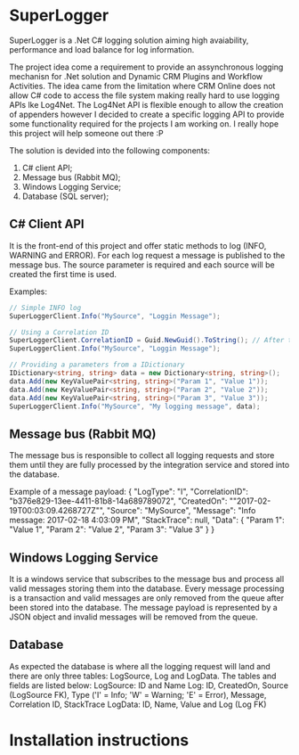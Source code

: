 # SuperLogger

SuperLogger is a .Net C# logging solution aiming high avaiability, performance and load balance for log information.

The project idea come a requirement to provide an assynchronous logging mechanisn for .Net solution and Dynamic CRM Plugins and Workflow Activities.
The idea came from the limitation where CRM Online does not allow C# code to access the file system making really hard to use logging APIs lke Log4Net.
The Log4Net API is flexible enough to allow the creation of appenders however I decided to create a specific logging API to provide some functionality required for the projects I am working on.
I really hope this project will help someone out there :P

The solution is devided into the following components:
1. C# client API;
2. Message bus (Rabbit MQ);
3. Windows Logging Service;
4. Database (SQL server);

## C# Client API
It is the front-end of this project and offer static methods to log (INFO, WARNING and ERROR).
For each log request a message is published to the message bus.
The source parameter is required and each source will be created the first time is used.

Examples:
```cs
// Simple INFO log
SuperLoggerClient.Info("MySource", "Loggin Message");

// Using a Correlation ID
SuperLoggerClient.CorrelationID = Guid.NewGuid().ToString(); // After this point all log request will have the same Correlation ID
SuperLoggerClient.Info("MySource", "Loggin Message");

// Providing a parameters from a IDictionary
IDictionary<string, string> data = new Dictionary<string, string>();
data.Add(new KeyValuePair<string, string>("Param 1", "Value 1"));
data.Add(new KeyValuePair<string, string>("Param 2", "Value 2"));
data.Add(new KeyValuePair<string, string>("Param 3", "Value 3"));
SuperLoggerClient.Info("MySource", "My logging message", data);
```

## Message bus (Rabbit MQ)
The message bus is responsible to collect all logging requests and store them until they are fully processed by the integration service and stored into the database.

Example of a message payload:
{
	"LogType": "I",
	"CorrelationID": "b376e829-13ee-4411-81b8-14a689789072",
	"CreatedOn": "\"2017-02-19T00:03:09.4268727Z\"",
	"Source": "MySource",
	"Message": "Info message: 2017-02-18 4:03:09 PM",
	"StackTrace": null,
	"Data": {
		"Param 1": "Value 1",
		"Param 2": "Value 2",
		"Param 3": "Value 3"
	}
}

## Windows Logging Service
It is a windows service that subscribes to the message bus and process all valid messages storing them into the database.
Every message processing is a transaction and valid messages are only removed from the queue after been stored into the database.
The message payload is represented by a JSON object and invalid messages will be removed from the queue.

## Database
As expected the database is where all the logging request will land and there are only three tables: LogSource, Log and LogData.
The tables and fields are listed below:
LogSource: ID and Name
Log: ID, CreatedOn, Source (LogSource FK), Type ('I' = Info; 'W' = Warning; 'E' = Error), Message, Correlation ID, StackTrace
LogData: ID, Name, Value and Log (Log FK)

# Installation instructions

